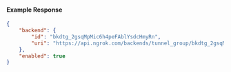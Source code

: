 <!-- Code generated for API Clients. DO NOT EDIT. -->

#### Example Response

```json
{
	"backend": {
		"id": "bkdtg_2gsqMpMic6h4peFAblYsdcHmyRn",
		"uri": "https://api.ngrok.com/backends/tunnel_group/bkdtg_2gsqMpMic6h4peFAblYsdcHmyRn"
	},
	"enabled": true
}
```
